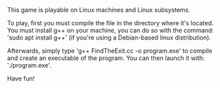 This game is playable on Linux machines and Linux subsystems.

To play, first you must compile the file in the directory where it's located. You must install g++ on your machine, you can do so 
with the command: 'sudo apt install g++' (if you're using a Debian-based linux distribution).

Afterwards, simply type 'g++ FindTheExit.cc -o program.exe' to compile and create an executable of the program. You can then launch it
with: './program.exe'.

Have fun!
